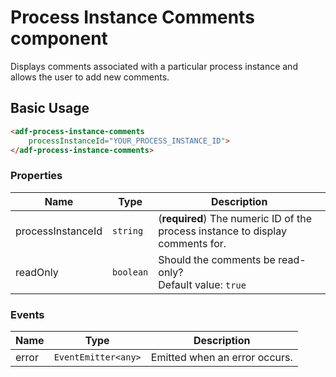 # Process Instance Comments component

Displays comments associated with a particular process instance and allows the user to add new comments.

## Basic Usage

```html
<adf-process-instance-comments 
    processInstanceId="YOUR_PROCESS_INSTANCE_ID">
</adf-process-instance-comments>
```

### Properties

| Name | Type | Description |
| ---- | ---- | ----------- |
| processInstanceId | `string` | (**required**) The numeric ID of the process instance to display comments for.  |
| readOnly | `boolean` | Should the comments be read-only? <br/> Default value: `true` |

### Events

| Name | Type | Description |
| ---- | ---- | ----------- |
| error | `EventEmitter<any>` | Emitted when an error occurs. |
